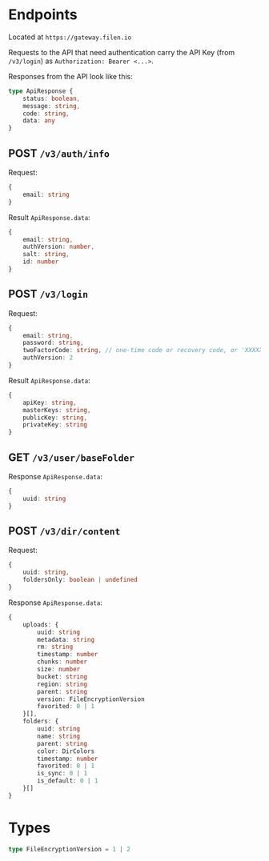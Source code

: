 # Endpoints

Located at `https://gateway.filen.io`

Requests to the API that need authentication carry the API Key (from `/v3/login`) as `Authorization: Bearer <...>`.

Responses from the API look like this:
```typescript
type ApiResponse {
    status: boolean,
    message: string,
    code: string,
    data: any
}
```


## POST `/v3/auth/info`

Request:
```typescript
{
    email: string
}
```

Result `ApiResponse.data`:
```typescript
{
    email: string,
    authVersion: number,
    salt: string,
    id: number
}
```


## POST `/v3/login`

Request:
``` typescript
{
    email: string,
    password: string,
    twoFactorCode: string, // one-time code or recovery code, or 'XXXXXX' if 2FA is disabled
    authVersion: 2
}
```

Result `ApiResponse.data`:
```typescript
{
    apiKey: string,
    masterKeys: string,
    publicKey: string,
    privateKey: string
}
```


## GET `/v3/user/baseFolder`

Response `ApiResponse.data`:
```typescript
{
    uuid: string
}
```


## POST `/v3/dir/content`

Request:
```typescript
{
    uuid: string,
    foldersOnly: boolean | undefined
}
```

Response `ApiResponse.data`:
```typescript
{
    uploads: {
        uuid: string
        metadata: string
        rm: string
        timestamp: number
        chunks: number
        size: number
        bucket: string
        region: string
        parent: string
        version: FileEncryptionVersion
        favorited: 0 | 1
    }[],
    folders: {
        uuid: string
        name: string
        parent: string
        color: DirColors
        timestamp: number
        favorited: 0 | 1
        is_sync: 0 | 1
        is_default: 0 | 1
    }[]
}
```

# Types

```typescript
type FileEncryptionVersion = 1 | 2
```